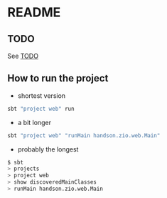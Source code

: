 # README

## TODO

See [TODO](./doc/todo.md)

## How to run the project

- shortest version

```bash
sbt "project web" run
```

- a bit longer

```bash
sbt "project web" "runMain handson.zio.web.Main"
```

- probably the longest

```bash
$ sbt
> projects
> project web
> show discoveredMainClasses
> runMain handson.zio.web.Main
```
